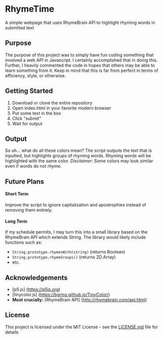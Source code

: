 # RhymeTime
A simple webpage that uses RhymeBrain API to highlight rhyming words in submitted text

## Purpose
The purpose of this project was to simply have fun coding something that involved a web API in Javascript. I certainly accomplished that in doing this. Further, I heavily commented the code in hopes that others may be able to learn something from it. Keep in mind that this is far from perfect in terms of efficiency, style, or otherwise.

## Getting Started
1. Download or clone the entire repository
2. Open index.html in your favorite modern browser
3. Put some text in the box
4. Click "submit"
5. Wait for output

## Output
So uh... what do all these colors mean?
The script outputs the text that is inputted, but highlights groups of rhyming words.
Rhyming words will be highlighted with the same color.
_Disclaimer_: Some colors may look similar even if words do not rhyme.

## Future Plans
#### Short Term
Improve the script to ignore capitalization and apostrophies instead of removing them entirely.

#### Long Term
If my schedule permits, I may turn this into a small library based on the RhymeBrain API which extends String.
The library would likely include functions such as:
* `String.prototype.rhymesWith(string)` (returns Boolean)
* `String.prototype.rhymeGroups()` (returns 2D Array)
* etc.

## Acknowledgements
* [p5.js] (https://p5js.org)
* [tinycolor.js] (https://bgrins.github.io/TinyColor/)
* __Most crucially:__ [RhymeBrain API] (http://rhymebrain.com/api.html)

## License
This project is licensed under the MIT License - see the [LICENSE.md](LICENSE.md) file for details
